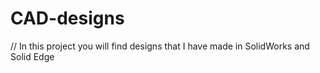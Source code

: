 # CAD-designs
// In this project you will find designs that I have made in SolidWorks and Solid Edge
